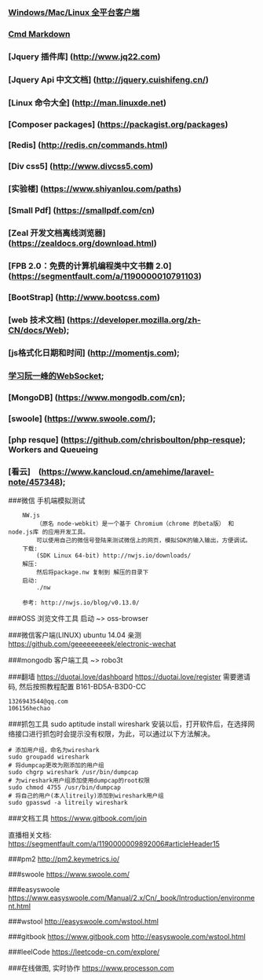 ### [Windows/Mac/Linux 全平台客户端](https://www.zybuluo.com/cmd/)
### [Cmd Markdown](https://www.zybuluo.com/mdeditor)

### [Jquery 插件库] (http://www.jq22.com)
### [Jquery Api 中文文档] (http://jquery.cuishifeng.cn/)
### [Linux 命令大全] (http://man.linuxde.net)
### [Composer packages] (https://packagist.org/packages)
### [Redis] (http://redis.cn/commands.html)

### [Div css5] (http://www.divcss5.com)
### [实验楼] (https://www.shiyanlou.com/paths)
### [Small Pdf] (https://smallpdf.com/cn)
### [Zeal 开发文档离线浏览器] (https://zealdocs.org/download.html)
### [FPB 2.0：免费的计算机编程类中文书籍 2.0] (https://segmentfault.com/a/1190000010791103)
### [BootStrap] (http://www.bootcss.com)
### [web 技术文档] (https://developer.mozilla.org/zh-CN/docs/Web);

### [js格式化日期和时间] (http://momentjs.com);
### [学习阮一峰的WebSocket](https://segmentfault.com/a/1190000009585758);
### [MongoDB] (https://www.mongodb.com/cn);
### [swoole] (https://www.swoole.com/);
### [php resque] (https://github.com/chrisboulton/php-resque);  Workers and Queueing
### [看云]　(https://www.kancloud.cn/amehime/laravel-note/457348);

###微信 手机端模拟测试
```
    NW.js
        （原名 node-webkit）是一个基于 Chromium（chrome 的beta版） 和node.js库 的应用开发工具。
        可以使用自己的微信号登陆来测试微信上的网页，模拟SDK的输入输出，方便调试。
    下载:
        (SDK Linux 64-bit) http://nwjs.io/downloads/
    解压:
        然后将package.nw 复制到 解压的目录下
    启动:
        ./nw

    参考: http://nwjs.io/blog/v0.13.0/
```

###OSS 浏览文件工具
    启动
    ~> oss-browser

###微信客户端(LINUX)
    ubuntu 14.04 亲测
    https://github.com/geeeeeeeeek/electronic-wechat

###mongodb 客户端工具
    ~> robo3t


###翻墙
	https://duotai.love/dashboard
	https://duotai.love/register
	需要邀请码, 然后按照教程配置
	B161-BD5A-B3D0-CC

	1326943544@qq.com
	106156hechao


###抓包工具
	sudo aptitude install wireshark
	安装以后，打开软件后，在选择网络接口进行抓包时会提示没有权限，为此，可以通过以下方法解决。

	# 添加用户组，命名为wireshark
	sudo groupadd wireshark
	# 将dumpcap更改为刚添加的用户组
	sudo chgrp wireshark /usr/bin/dumpcap
	# 为wireshark用户组添加使用dumpcap的root权限
	sudo chmod 4755 /usr/bin/dumpcap
	# 将自己的用户(本人litreily)添加到wireshark用户组
	sudo gpasswd -a litreily wireshark

###文档工具
https://www.gitbook.com/join

直播相关文档:
https://segmentfault.com/a/1190000009892006#articleHeader15

###pm2
http://pm2.keymetrics.io/

###swoole
https://www.swoole.com/

###easyswoole
https://www.easyswoole.com/Manual/2.x/Cn/_book/Introduction/environment.html

###wstool
http://easyswoole.com/wstool.html

###gitbook
https://www.gitbook.com
http://easyswoole.com/wstool.html

###leelCode
https://leetcode-cn.com/explore/

###在线做图, 实时协作
https://www.processon.com